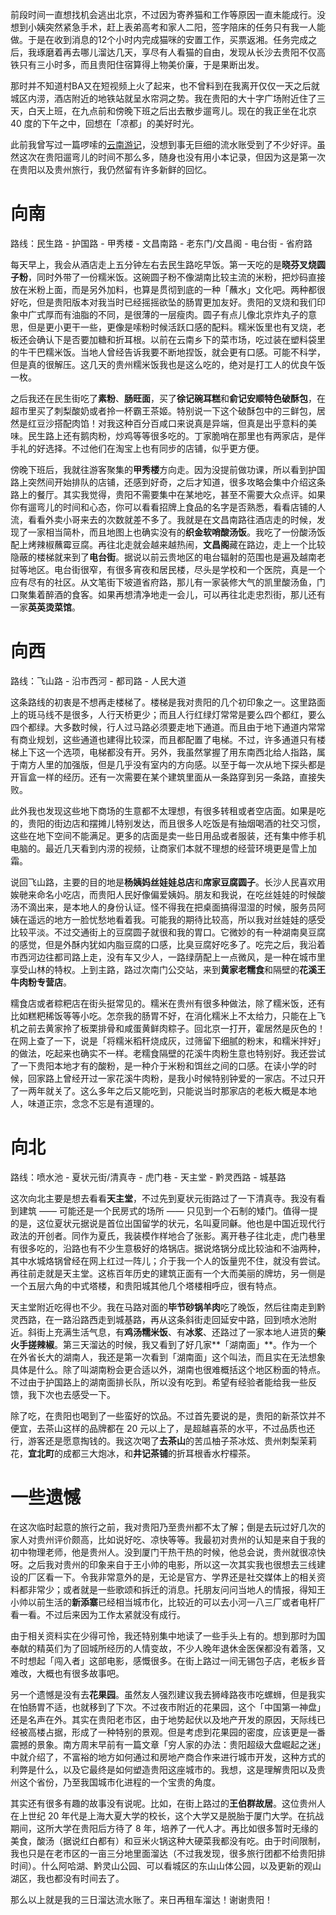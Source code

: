 前段时间一直想找机会逃出北京，不过因为寄养猫和工作等原因一直未能成行。没想到小姨突然紧急手术，赶上表弟高考和家人二阳，签字陪床的任务只有我一人能做。于是在收到消息的12个小时内完成猫咪的安置工作，买票返湘。任务完成之后，我琢磨着再去哪儿溜达几天，享尽有人看猫的自由，发现从长沙去贵阳不仅高铁只有三小时多，而且贵阳住宿算得上物美价廉，于是果断出发。

那时并不知道村BA又在短视频上火了起来，也不曾料到在我离开仅仅一天之后就城区内涝，酒店附近的地铁站就呈水帘洞之势。我在贵阳的大十字广场附近住了三天，白天上班，在九点前和傍晚下班之后出去散步遛弯儿。现在的我正坐在北京 40 度的下午之中，回想在「凉都」的美好时光。

此前我曾写过一篇啰嗦的[云南游记](https://www.douban.com/note/783434236/)，没想到事无巨细的流水账受到了不少好评。虽然这次在贵阳遛弯儿的时间不那么多，随身也没有用小本记录，但因为这是第一次在贵阳以及贵州旅行，我仍然留有许多新鲜的回忆。

# 向南
路线：民生路 - 护国路 - 甲秀楼 - 文昌南路 - 老东门/文昌阁 - 电台街 - 省府路

每天早上，我会从酒店走上五分钟左右去民生路吃早饭。第一天吃的是**晓芬叉烧圆子粉**，同时外带了一份糯米饭。这碗圆子粉不像湖南比较主流的米粉，把炒码直接放在米粉上面，而是另外加料，也算是贯彻到底的一种「蘸水」文化吧。两种都很好吃，但是贵阳版本对我当时已经摇摇欲坠的肠胃更加友好。贵阳的叉烧和我们印象中广式厚而有油脂的不同，是很薄的一层瘦肉。圆子有点儿像北京炸丸子的意思，但是更小更干一些，更像是嗦粉时候活跃口感的配料。糯米饭里也有叉烧，老板还会确认下是否要加糖和折耳根。以前在云南乡下的菜市场，吃过装在塑料袋里的牛干巴糯米饭。当地人曾经告诉我要不断地捏饭，就会更有口感。可能不科学，但是真的很解压。这几天的贵州糯米饭我也是这么吃的，绝对是打工人的优良午饭一枚。

之后我还在民生街吃了**素粉**、**肠旺面**，买了**徐记碗耳糕**和**俞记安顺特色破酥包**，在超市里买了刺梨酸奶或者拎一杯霸王茶姬。特别说一下这个破酥包中的三鲜包，居然是红豆沙搭配肉馅！对我这种百分百咸口来说真是异端，但真是出乎意料的美味。民生路上还有鹅肉粉，炒鸡等等很多吃的。丁家脆哨在那里也有两家店，是伴手礼的好选择。不过他们在淘宝上也有同步的店铺，似乎更方便。

傍晚下班后，我就往游客聚集的**甲秀楼**方向走。因为没提前做功课，所以看到护国路上突然间开始排队的店铺，还感到好奇，之后才知道，很多攻略会集中介绍这条路上的餐厅。其实我觉得，贵阳不需要集中在某地吃，甚至不需要大众点评。如果你有遛弯儿的时间和心态，你可以看看招牌上食品的名字是否熟悉，看看店铺的人流，看看外卖小哥来去的次数就差不多了。我就是在文昌南路往酒店走的时候，发现了一家相当简朴，而且地图上也确实没有的**织金软哨酸汤饭**。我吃了一份酸汤饭配上烤辣椒蘸霉豆腐。再往北走就会越来越热闹，**文昌阁**藏在路边，走上一个比较隐蔽的楼梯就来到了**电台街**。据说以前云贵地区的电台辐射的范围也是遍及越南老挝等地区。电台街很窄，有很多宵夜和居民楼，尽头是学校和一个医院，真是一个应有尽有的社区。从文笔街下坡道省府路，那儿有一家装修大气的凯里酸汤鱼，门口聚集着醉酒的食客。如果再想清净地走一会儿，可以再往北走忠烈街，那儿还有一家**英英烫菜馆**。
# 向西
路线：飞山路 - 沿市西河 - 都司路 - 人民大道

这条路线的初衷是不想再走楼梯了。楼梯是我对贵阳的几个初印象之一。这里路面上的斑马线不是很多，人行天桥更少；而且人行红绿灯常常是要么四个都红，要么四个都绿。大多数时候，行人过马路必须要走地下通道。而且由于地下通道内常常有商业规划，这些通道也建得比较深，而且都配置了电梯。不过，许多通道只有楼梯上下这一个选项，电梯都没有开。另外，我虽然掌握了用东南西北给人指路，属于南方人里的加强版，但是几乎没有室内的方向感。以至于每一次从地下探头都是开盲盒一样的经历。还有一次需要在某个建筑里面从一条路穿到另一条路，直接失败。

此外我也发现这些地下商场的生意都不太理想，有很多转租或者空店面。如果是吃的，贵阳的街边店和摆摊儿特别发达，而且很多人吃饭是有抽烟喝酒的社交习惯，这些在地下空间不能满足。更多的店面是卖一些日用品或者服装，还有集中修手机电脑的。最近几天看到内涝的视频，让商家们本就不理想的经营环境更是雪上加霜。

说回飞山路，主要的目的地是**杨姨妈丝娃娃总店**和**席家豆腐圆子**。长沙人民喜欢用娭毑来命名小吃店，而贵阳人民好像偏爱姨妈。朋友和我说，在吃丝娃娃的时候酸汤不滴出来，是本地人的身份认证。怪不得我在把桌面搞得湿湿的时候，服务员阿姨在遥远的地方一脸忧愁地看着我。可能我的期待比较高，所以我对丝娃娃的感受比较平淡。不过交通街上的豆腐圆子就很和我的胃口。它微妙的有一种湖南臭豆腐的感觉，但是外酥内犹如内脂豆腐的口感，比臭豆腐好吃多了。吃完之后，我沿着市西河边往都司路上走，没有车又少人，一路绿荫配上一点微风，是一种在城市里享受山林的特权。上到主路，路过次南门公交站，来到**黄家老糯食**和隔壁的**花溪王牛肉粉专营店**。

糯食店或者粽粑店在街头挺常见的。糯米在贵州有很多种做法，除了糯米饭，还有比如糕粑稀饭等等小吃。怎奈我的肠胃不好，在消化糯米上不太给力，只能在上飞机之前去黄家拎了板栗排骨和咸蛋黄鲜肉粽子。回北京一打开，霍居然是灰色的！在网上查了一下，说是「将糯米稻秆烧成灰，过筛留下细腻的粉末，和糯米拌好」的做法，吃起来也确实不一样。老糯食隔壁的花溪牛肉粉生意也特别好。我还尝试了一下贵阳本地才有的酸粉，是一种介于米粉和饵丝之间的口感。在读小学的时候，回家路上曾经开过一家花溪牛肉粉，是我小时候特别钟爱的一家店。不过只开了一两年就关了。这么多年之后又能吃到，只能说当时那家店的老板大概是本地人，味道正宗，念念不忘是有道理的。

# 向北
路线：喷水池 - 夏状元街/清真寺 - 虎门巷 - 天主堂 - 黔灵西路 - 城基路

这次向北主要是想去看看**天主堂**，不过先到夏状元街路过了一下清真寺。我没有看到建筑 —— 可能还是一个民房式的场所 —— 只见到一个石制的矮门。值得一提的是，这位夏状元据说是首位出国留学的状元，名叫夏同龢。他也是中国近现代行政法的开创者。同作为夏氏，我装模作样地合了张影。离开巷子往北走，虎门巷里有很多吃的，沿路也有不少生意极好的烙锅店。据说烙锅分成比较油和不油两种，其中水城烙锅曾经在网上红过一阵儿；介于我一个人的饭量兜不住，就没有尝试。再往前走就是天主堂。这栋百年历史的建筑正面有一个大而美丽的牌坊，另一侧是一个五层六角的中式塔楼，和贵阳城其他几个塔楼相呼应，很有特点。

天主堂附近吃得也不少。我在马路对面的**毕节砂锅羊肉**吃了晚饭，然后往南走到黔灵西路，在一路沿路西走到城基路，再从这条斜街走回延安中路，回到喷水池附近。斜街上充满生活气息，有**鸡汤糯米饭**、有**冰浆**、还路过了一家本地人进货的**柴火手搓辣椒**。第三天溜达的时候，我又看到了好几家**「湖南面」**。作为一个在外省长大的湖南人，我还是第一次看到「湖南面」这个叫法，而且实在无法想象具体是什么。除了叫湖南粉会更合适以外，湖南也很难概括这个地区粉面的特点。不过由于护国路上的湖南面排长队，所以没有吃到。希望有经验者能给我一些反馈，我下次也去感受一下。

除了吃，在贵阳也喝到了一些蛮好的饮品。不过首先要说的是，贵阳的新茶饮并不便宜，去茶山这样的品牌都在 20 元以上了，是超越喜茶的水平，不过品质也还行，游客还是愿意掏钱的。我这次喝了**去茶山**的苦瓜柚子茶冰炫、贵州刺梨茉莉花，**宜北町**的成都三大炮冰，和**井记茶铺**的折耳根香水柠檬茶。
# 一些遗憾

在这次临时起意的旅行之前，我对贵阳乃至贵州都不太了解；倒是去玩过好几次的家人对贵州评价颇高，比如说好吃、凉快等等。我最初对贵州的认知是来自于我的初中物理老师，他是贵州人。没到厦门干热干热的时候，他总会说，贵州就很凉快呀。之后我对贵州的印象来自于王小帅的电影，所以这一次其实我也很想去三线建设的厂区看一下。令我非常意外的是，无论是官方、学界还是社交媒体上的相关资料都非常少；或者就是一些歌颂和拆迁的消息。托朋友问问当地人的情报，得知王小帅以前生活的**新添寨**已经相当城市化，比较近的可以去小河一八三厂或者电杆厂看一看。不过后来因为工作太紧就没有成行。

由于相关资料实在少得可怜，我还特别集中地读了一些手头上有的。想到那时为国奉献的精英们为了回城所经历的人情变故，不少人晚年退休金医保都没有着落，又不时想起「闯入者」这部电影，感慨很多。在街上路过一间无锡包子店，老板乡音难改，大概也有很多故事吧。

另一个遗憾是没有去**花果园**。虽然友人强烈建议我去狮峰路夜市吃螺蛳，但是我实在怕肠胃不适，也就移到了下次。不过夜市附近的花果园，这个「中国第一神盘」还是名声在外。其实在贵阳老市区，由于地势起伏以及地产开发的原因，天际线已经被高楼占据，形成了一种特别的景观。但是考虑到花果园的密度，应该更是一番震撼的景象。南方周末早前有一篇文章「穷人家的办法：贵阳超级大盘崛起之迷」中就介绍了，不富裕的地方如何通过和房地产商合作来进行城市开发，这种方式的利弊是什么，以及它最终是如何塑造贵阳这座城市的。我想，这是理解贵阳以及贵州这个省份，乃至我国城市化进程的一个宝贵的角度。


其实还有很多有趣的故事没有说呢。比如，在街上路过的**王伯群故居**。这位贵州人在上世纪 20 年代是上海大夏大学的校长，这个大学又是脱胎于厦门大学。在抗战期间，这所大学在贵阳后方待了 8 年，培养了一代人才。再比如很多暂时无缘的美食，酸汤（据说红白都有）和豆米火锅这种大硬菜我都没有吃。由于时间限制，我也只是在老市区的一亩三分地里面溜达（不过我发现，很多旅行团都不给贵阳排时间）。什么阿哈湖、黔灵山公园、可以看城区的东山山体公园，以及更新的观山湖区，我也都没有时间去了。

那么以上就是我的三日溜达流水账了。来日再租车溜达！谢谢贵阳！
